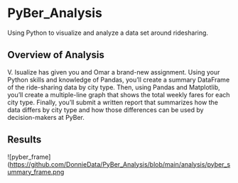 # PyBer_Analysis
Using Python to visualize and analyze a data set around ridesharing.

## Overview of Analysis
V. Isualize has given you and Omar a brand-new assignment. Using your Python skills and knowledge of Pandas, you’ll create a summary DataFrame of the ride-sharing data by city type. Then, using Pandas and Matplotlib, you’ll create a multiple-line graph that shows the total weekly fares for each city type. Finally, you’ll submit a written report that summarizes how the data differs by city type and how those differences can be used by decision-makers at PyBer.

## Results

![pyber_frame](https://github.com/DonnieData/PyBer_Analysis/blob/main/analysis/pyber_summary_frame.png
